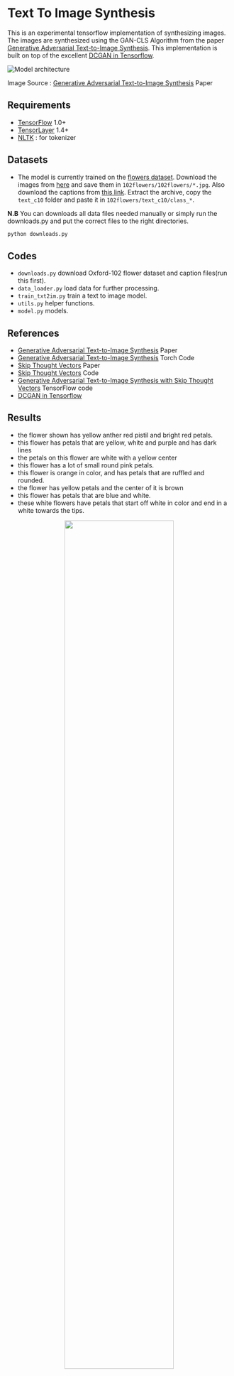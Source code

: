 # Text To Image Synthesis 


This is an experimental tensorflow implementation of synthesizing images. The images are synthesized using the GAN-CLS Algorithm from the paper [Generative Adversarial Text-to-Image Synthesis][2]. This implementation is built on top of the excellent [DCGAN in Tensorflow][3].

![Model architecture](http://i.imgur.com/dNl2HkZ.jpg)

Image Source : [Generative Adversarial Text-to-Image Synthesis][2] Paper

## Requirements
- [TensorFlow][4] 1.0+
- [TensorLayer](https://github.com/zsdonghao/tensorlayer) 1.4+
- [NLTK][8] : for tokenizer

## Datasets
- The model is currently trained on the [flowers dataset][9]. Download the images from [here][9] and save them in ```102flowers/102flowers/*.jpg```. Also download the captions from [this link][10]. Extract the archive, copy the ```text_c10``` folder and paste it in ```102flowers/text_c10/class_*```.  

**N.B**  You can downloads all data files needed manually or simply run the downloads.py and put the correct files to the right directories.
```python 
python downloads.py
```

## Codes
- `downloads.py` download Oxford-102 flower dataset and caption files(run this first).
- `data_loader.py` load data for further processing.
- `train_txt2im.py` train a text to image model.
- `utils.py` helper functions.
- `model.py` models.

## References
- [Generative Adversarial Text-to-Image Synthesis][2] Paper
- [Generative Adversarial Text-to-Image Synthesis][11] Torch Code
- [Skip Thought Vectors][1] Paper
- [Skip Thought Vectors][12] Code
- [Generative Adversarial Text-to-Image Synthesis with Skip Thought Vectors](https://github.com/paarthneekhara/text-to-image) TensorFlow code
- [DCGAN in Tensorflow][3]

## Results

- the flower shown has yellow anther red pistil and bright red petals.
- this flower has petals that are yellow, white and purple and has dark lines
- the petals on this flower are white with a yellow center
- this flower has a lot of small round pink petals.
- this flower is orange in color, and has petals that are ruffled and rounded.
- the flower has yellow petals and the center of it is brown
- this flower has petals that are blue and white.
- these white flowers have petals that start off white in color and end in a white towards the tips.

<a href="http://tensorlayer.readthedocs.io">
<div align="center">
	<img src="result.png" width="70%" height="70%"/>
</div>
</a>


# Training on Instagram

Download your instagram photos with [Instalooter](https://github.com/althonos/InstaLooter):

`pip install --user instalooter --pre`
`mkdir instagram`
`instaLooter user odbol -d instagram`



## License
Apache 2.0


[1]:http://arxiv.org/abs/1506.06726
[2]:http://arxiv.org/abs/1605.05396
[3]:https://github.com/zsdonghao/dcgan
[4]:https://github.com/tensorflow/tensorflow
[5]:http://www.h5py.org/
[6]:https://github.com/Theano/Theano
[7]:http://scikit-learn.org/stable/index.html
[8]:http://www.nltk.org/
[9]:http://www.robots.ox.ac.uk/~vgg/data/flowers/102/
[10]:https://drive.google.com/file/d/0B0ywwgffWnLLcms2WWJQRFNSWXM/view
[11]:https://github.com/reedscot/icml2016
[12]:https://github.com/ryankiros/skip-thoughts
[13]:https://github.com/ryankiros/skip-thoughts#getting-started
[14]:https://bitbucket.org/paarth_neekhara/texttomimagemodel/raw/74a4bbaeee26fe31e148a54c4f495694680e2c31/latest_model_flowers_temp.ckpt
